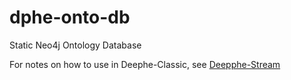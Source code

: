 # dphe-onto-db
Static Neo4j Ontology Database


For notes on how to use in Deephe-Classic, see [Deepphe-Stream](https://github.com/DeepPhe/dphe-stream)
